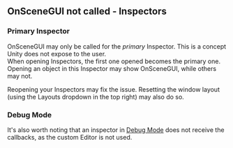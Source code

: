 ## OnSceneGUI not called - Inspectors

### Primary Inspector
OnSceneGUI may only be called for the *primary* Inspector. This is a concept Unity does not expose to the user.  
When opening Inspectors, the first one opened becomes the primary one. Opening an object in this Inspector may show OnSceneGUI, while others may not.  

Reopening your Inspectors may fix the issue. Resetting the window layout (using the Layouts dropdown in the top right) may also do so.  

### Debug Mode
It's also worth noting that an inspector in [Debug Mode](https://docs.unity3d.com/Manual/InspectorOptions.html) does not receive the callbacks, as the custom Editor is not used.  

